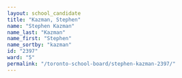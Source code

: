 ```yaml
---
layout: school_candidate
title: "Kazman, Stephen"
name: "Stephen Kazman"
name_last: "Kazman"
name_first: "Stephen"
name_sortby: "kazman"
id: "2397"
ward: "5"
permalink: "/toronto-school-board/stephen-kazman-2397/"
---
```

